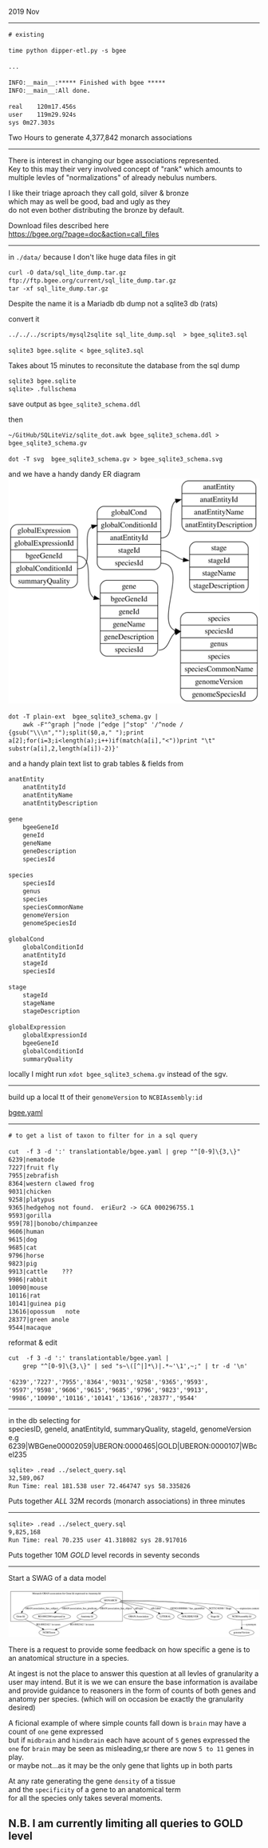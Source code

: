 

2019 Nov

----------------------------------
```
# existing

time python dipper-etl.py -s bgee

...

INFO:__main__:***** Finished with bgee *****
INFO:__main__:All done.

real	120m17.456s
user	119m29.924s
sys	0m27.303s
```

Two Hours to generate 4,377,842 monarch associations

------------------------------------

There is interest in changing our bgee associations represented.  
Key to this may their very involved concept of "rank"
which amounts to multiple levles of "normalizations" of already nebulus numbers.  

I like their triage aproach they call gold, silver & bronze  
which may as well be good, bad and ugly as they  
do not even bother distributing the bronze by default.  


Download files described here  
    https://bgee.org/?page=doc&action=call_files

------------------------------------------------------------
in `./data/` because I don't like huge data files in git   

```
curl -O data/sql_lite_dump.tar.gz ftp://ftp.bgee.org/current/sql_lite_dump.tar.gz
tar -xf sql_lite_dump.tar.gz
```

Despite the name it is a Mariadb db dump not a sqlite3 db (rats)  

convert it  
```
../../../scripts/mysql2sqlite sql_lite_dump.sql  > bgee_sqlite3.sql

sqlite3 bgee.sqlite < bgee_sqlite3.sql
```

Takes about 15 minutes to reconsitute the database from the sql dump

```
sqlite3 bgee.sqlite
sqlite> .fullschema
```
save output as `bgee_sqlite3_schema.ddl`

then  
```
~/GitHub/SQLiteViz/sqlite_dot.awk bgee_sqlite3_schema.ddl > bgee_sqlite3_schema.gv

dot -T svg  bgee_sqlite3_schema.gv > bgee_sqlite3_schema.svg
```
and we have a handy dandy ER diagram  
![ER diagram](./bgee_sqlite3_schema.svg)

```
dot -T plain-ext  bgee_sqlite3_schema.gv |
    awk -F"^graph |^node |^edge |^stop" '/^node / {gsub("\\\n","");split($0,a," ");print a[2];for(i=3;i<length(a);i++)if(match(a[i],"<"))print "\t" substr(a[i],2,length(a[i])-2)}'
```

and a handy plain text list to grab tables & fields from  

```
anatEntity
	anatEntityId
	anatEntityName
	anatEntityDescription

gene
	bgeeGeneId
	geneId
	geneName
	geneDescription
	speciesId

species
	speciesId
	genus
	species
	speciesCommonName
	genomeVersion
    genomeSpeciesId

globalCond
	globalConditionId
	anatEntityId
	stageId
	speciesId

stage
	stageId
	stageName
	stageDescription

globalExpression
	globalExpressionId
	bgeeGeneId
	globalConditionId
	summaryQuality

```

locally I might run `xdot bgee_sqlite3_schema.gv` instead of the sgv.

-------------------------------------------------------------

build up a local tt of their `genomeVersion` to `NCBIAssembly:id`

[bgee.yaml](../../translationtable/bgee.yaml)

-------------------------------------------------------------

```
# to get a list of taxon to filter for in a sql query

cut  -f 3 -d ':' translationtable/bgee.yaml | grep "^[0-9]\{3,\}"
6239|nematode
7227|fruit fly
7955|zebrafish
8364|western clawed frog
9031|chicken
9258|platypus
9365|hedgehog not found.  eriEur2 -> GCA 000296755.1
9593|gorilla
959[78]|bonobo/chimpanzee
9606|human
9615|dog
9685|cat
9796|horse
9823|pig
9913|cattle    ???
9986|rabbit
10090|mouse
10116|rat
10141|guinea pig
13616|opossum   note
28377|green anole
9544|macaque
```

reformat & edit
```
cut  -f 3 -d ':' translationtable/bgee.yaml |
    grep "^[0-9]\{3,\}" | sed "s~\([^|]*\)|.*~'\1',~;" | tr -d '\n'

'6239','7227','7955','8364','9031','9258','9365','9593',
'9597','9598','9606','9615','9685','9796','9823','9913',
'9986','10090','10116','10141','13616','28377','9544'
```

----------------------------------------------

in the db selecting for   
    speciesID, geneId, anatEntityId, summaryQuality, stageId, genomeVersion  
e.g  
    6239|WBGene00002059|UBERON:0000465|GOLD|UBERON:0000107|WBcel235

```
sqlite> .read ../select_query.sql
32,589,067
Run Time: real 181.538 user 72.464747 sys 58.335826
```
Puts together _ALL_ 32M records (monarch associations) in three minutes

---------------------------------------------------
```
sqlite> .read ../select_query.sql
9,825,168
Run Time: real 70.235 user 41.318082 sys 28.917016
```
Puts together 10M _GOLD_ level records in seventy seconds

---------------------------------------------------------


Start a SWAG of a data model  


![datamodle](bgee_datamodel_swag.svg)


There is a request to provide some feedback on how specific a gene 
is to an anatomical structure in a species.

At ingest is not the place to answer this question at all levles of 
granularity a user may intend. But it is we we can ensure the base information 
is availabe and provide guidance to reasoners in the form of counts of both 
genes and anatomy per species. 
(which will on occasion be exactly the granularity desired)  

A ficional example of where simple counts fall down is 
`brain` may have a count of `one` gene expressed   
but if `midbrain` and `hindbrain` each have acount of `5` genes expressed 
the `one` for `brain` may be seen as misleading,sr there are now `5 to 11`
genes in play.  
or maybe not...as it may be the only gene that lights up in both parts      

At any rate generating the gene `density` of a tissue  
and the `specificity` of a gene to an anatomical term  
for all the species only takes several moments.

N.B.  I am currently limiting all queries to __GOLD__ level
------------------------------------------------------------







